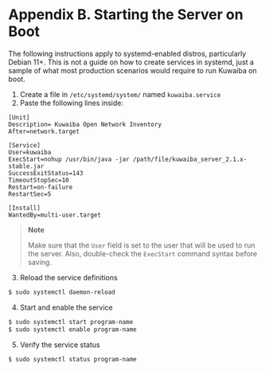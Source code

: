 # Appendix B. Starting the Server on Boot
The following instructions apply to systemd-enabled distros, particularly Debian 11+. This is not a guide on how to create services in systemd, just a sample of what most production scenarios would require to run Kuwaiba on boot.
1. Create a file in ``/etc/systemd/system/`` named ``kuwaiba.service``
2. Paste the following lines inside:

``` 
[Unit]
Description= Kuwaiba Open Network Inventory
After=network.target

[Service]
User=kuwaiba
ExecStart=nohup /usr/bin/java -jar /path/file/kuwaiba_server_2.1.x-stable.jar
SuccessExitStatus=143
TimeoutStopSec=10
Restart=on-failure
RestartSec=5

[Install]
WantedBy=multi-user.target
```

> **Note**
>
> Make sure that the `User` field is set to the user that will be used to run the server. Also, double-check the `ExecStart` command syntax before saving. 

3. Reload the service definitions
   
``` bash
$ sudo systemctl daemon-reload
```

4. Start and enable the service

``` bash
$ sudo systemctl start program-name
$ sudo systemctl enable program-name
```

5. Verify the service status

``` bash
$ sudo systemctl status program-name 
```
